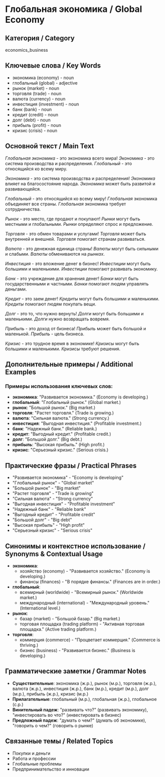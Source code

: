 # Глобальная экономика / Global Economy

## Категория / Category
economics_business


## Ключевые слова / Key Words
- экономика (economy) - noun
- глобальный (global) - adjective
- рынок (market) - noun
- торговля (trade) - noun
- валюта (currency) - noun
- инвестиция (investment) - noun
- банк (bank) - noun
- кредит (credit) - noun
- долг (debt) - noun
- прибыль (profit) - noun
- кризис (crisis) - noun

## Основной текст / Main Text

*Глобальная экономика* - это экономика всего мира! *Экономика* - это система производства и распределения. *Глобальный* - это относящийся ко всему миру.

*Экономика* - это система производства и распределения! *Экономика* влияет на благосостояние народа. *Экономика* может быть развитой и развивающейся.

*Глобальный* - это относящийся ко всему миру! *Глобальная* экономика объединяет все страны. *Глобальная* экономика требует сотрудничества.

*Рынок* - это место, где продают и покупают! *Рынки* могут быть местными и глобальными. *Рынки* определяют спрос и предложение.

*Торговля* - это обмен товарами и услугами! *Торговля* может быть внутренней и внешней. *Торговля* помогает странам развиваться.

*Валюта* - это денежная единица страны! *Валюты* могут быть сильными и слабыми. *Валюты* обмениваются на *рынках*.

*Инвестиция* - это вложение денег в бизнес! *Инвестиции* могут быть большими и маленькими. *Инвестиции* помогают развивать экономику.

*Банк* - это учреждение для хранения денег! *Банки* могут быть государственными и частными. *Банки* помогают людям управлять деньгами.

*Кредит* - это заем денег! *Кредиты* могут быть большими и маленькими. *Кредиты* помогают людям покупать вещи.

*Долг* - это то, что нужно вернуть! *Долги* могут быть большими и маленькими. *Долги* нужно возвращать вовремя.

*Прибыль* - это доход от бизнеса! *Прибыль* может быть большой и маленькой. *Прибыль* - цель бизнеса.

*Кризис* - это трудное время в экономике! *Кризисы* могут быть большими и маленькими. *Кризисы* требуют решения.

## Дополнительные примеры / Additional Examples

### Примеры использования ключевых слов:
- **экономика**: "Развивается экономика." (Economy is developing.)
- **глобальный**: "Глобальный рынок." (Global market.)
- **рынок**: "Большой рынок." (Big market.)
- **торговля**: "Растет торговля." (Trade is growing.)
- **валюта**: "Сильная валюта." (Strong currency.)
- **инвестиция**: "Выгодная инвестиция." (Profitable investment.)
- **банк**: "Надежный банк." (Reliable bank.)
- **кредит**: "Выгодный кредит." (Profitable credit.)
- **долг**: "Большой долг." (Big debt.)
- **прибыль**: "Высокая прибыль." (High profit.)
- **кризис**: "Серьезный кризис." (Serious crisis.)

## Практические фразы / Practical Phrases

- "Развивается экономика" - "Economy is developing"
- "Глобальный рынок" - "Global market"
- "Большой рынок" - "Big market"
- "Растет торговля" - "Trade is growing"
- "Сильная валюта" - "Strong currency"
- "Выгодная инвестиция" - "Profitable investment"
- "Надежный банк" - "Reliable bank"
- "Выгодный кредит" - "Profitable credit"
- "Большой долг" - "Big debt"
- "Высокая прибыль" - "High profit"
- "Серьезный кризис" - "Serious crisis"

## Синонимы и контекстное использование / Synonyms & Contextual Usage

- **экономика**: 
  - хозяйство (economy) - "Развивается хозяйство." (Economy is developing.)
  - финансы (finances) - "В порядке финансы." (Finances are in order.)
- **глобальный**: 
  - всемирный (worldwide) - "Всемирный рынок." (Worldwide market.)
  - международный (international) - "Международный уровень." (International level.)
- **рынок**: 
  - базар (market) - "Большой базар." (Big market.)
  - торговая площадка (trading platform) - "Активная торговая площадка." (Active trading platform.)
- **торговля**: 
  - коммерция (commerce) - "Процветает коммерция." (Commerce is thriving.)
  - бизнес (business) - "Развивается бизнес." (Business is developing.)

## Грамматические заметки / Grammar Notes

- **Существительные**: экономика (ж.р.), рынок (м.р.), торговля (ж.р.), валюта (ж.р.), инвестиция (ж.р.), банк (м.р.), кредит (м.р.), долг (м.р.), прибыль (ж.р.), кризис (м.р.)
- **Прилагательные**: глобальный (м.р.), глобальная (ж.р.), глобальное (с.р.)
- **Винительный падеж**: "развивать что?" (развивать экономику), "инвестировать во что?" (инвестировать в бизнес)
- **Предложный падеж**: "думать о чем?" (думать об экономике), "говорить о чем?" (говорить о рынке)

## Связанные темы / Related Topics

- Покупки и деньги
- Работа и профессии
- Глобальные проблемы
- Предпринимательство и инновации
